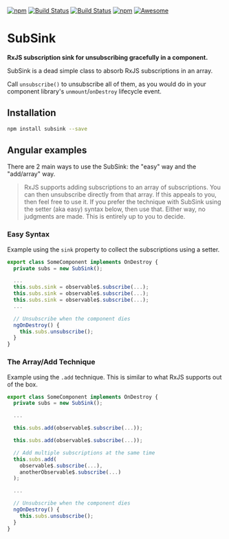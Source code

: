 [![npm](https://img.shields.io/npm/dt/ngx-auto-unsubscribe.svg)]()
[![Build Status](https://semaphoreci.com/api/v1/netanel7799/ngx-auto-unsubscribe/branches/master/badge.svg)](https://semaphoreci.com/netanel7799/ngx-auto-unsubscribe)
[![Build Status](https://travis-ci.org/NetanelBasal/ngx-auto-unsubscribe.svg?branch=master)](https://travis-ci.org/NetanelBasal/ngx-auto-unsubscribe)
[![npm](https://img.shields.io/npm/l/ngx-auto-unsubscribe.svg)]()
[![Awesome](https://cdn.rawgit.com/sindresorhus/awesome/d7305f38d29fed78fa85652e3a63e154dd8e8829/media/badge.svg)](https://github.com/sindresorhus/awesome)

# SubSink
**RxJS subscription sink for unsubscribing gracefully in a component.**

SubSink is a dead simple class to absorb RxJS subscriptions in an array.

Call `unsubscribe()` to unsubscribe all of them, as you would do 
in your component library's `unmount`/`onDestroy` lifecycle event.

## Installation

```bash
npm install subsink --save
```
## Angular examples

There are 2 main ways to use the SubSink: the "easy" way and the "add/array" way.

> RxJS supports adding subscriptions to an array of subscriptions. You can then unsubscribe directly from that array. If this appeals to you, then feel free to use it. If you prefer the technique with SubSink using the setter (aka easy) syntax below, then use that. Either way, no judgments are made. This is entirely up to you to decide.

### Easy Syntax

Example using the `sink` property to collect the subscriptions using a setter.

```ts
export class SomeComponent implements OnDestroy {
  private subs = new SubSink();

  ...
  this.subs.sink = observable$.subscribe(...);
  this.subs.sink = observable$.subscribe(...);
  this.subs.sink = observable$.subscribe(...);
  ...

  // Unsubscribe when the component dies
  ngOnDestroy() {
    this.subs.unsubscribe();
  }
}
```

### The Array/Add Technique

Example using the `.add` technique. This is similar to what RxJS supports out of the box.

```ts
export class SomeComponent implements OnDestroy {
  private subs = new SubSink();

  ...

  this.subs.add(observable$.subscribe(...)); 

  this.subs.add(observable$.subscribe(...)); 

  // Add multiple subscriptions at the same time
  this.subs.add( 
    observable$.subscribe(...),
    anotherObservable$.subscribe(...)
  ); 

  ...

  // Unsubscribe when the component dies
  ngOnDestroy() {
    this.subs.unsubscribe();
  }
}
```
